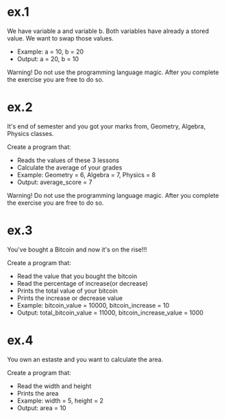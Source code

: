 # ex.1
We have variable a and variable b. Both variables have already a stored value. We want to swap those values.

* Example: a = 10, b = 20
* Output: a = 20, b = 10

Warning! Do not use the programming language magic. After you complete the exercise you are free to do so.

# ex.2
It's end of semester and you got your marks from, Geometry, Algebra, Physics classes.

Create a program that:
* Reads the values of these 3 lessons
* Calculate the average of your grades
* Example: Geometry = 6, Algebra = 7, Physics = 8
* Output: average_score = 7

Warning! Do not use the programming language magic. After you complete the exercise you are free to do so.

# ex.3
You've bought a Bitcoin and now it's on the rise!!!

Create a program that:
* Read the value that you bought the bitcoin
* Read the percentage of increase(or decrease)
* Prints the total value of your bitcoin
* Prints the increase or decrease value
* Example: bitcoin_value = 10000, bitcoin_increase = 10
* Output: total_bitcoin_value = 11000, bitcoin_increase_value = 1000

# ex.4
You own an estaste and you want to calculate the area.

Create a program that:
* Read the width and height
* Prints the area
* Example: width = 5, height = 2
* Output: area = 10
